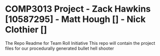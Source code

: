 # COMP3013 Project - Zack Hawkins [10587295] - Matt Hough [] - Nick Clothier []
The Repo Readme for Team Roll Initiative
This repo will contain the project files for our procedurally generated bullet hell shooter
